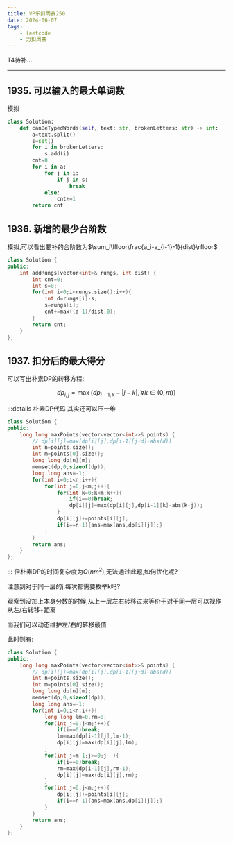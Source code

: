 ```yaml
---
title: VP乐扣周赛250
date: 2024-06-07
tags:
    - leetcode
    - 力扣周赛
---
```


T4待补...

---

## 1935. 可以输入的最大单词数

模拟

```py
class Solution:
    def canBeTypedWords(self, text: str, brokenLetters: str) -> int:
        a=text.split()
        s=set()
        for i in brokenLetters:
            s.add(i)
        cnt=0
        for i in a:
            for j in i:
                if j in s:
                    break
            else:
                cnt+=1
        return cnt
```


## 1936. 新增的最少台阶数

模拟,可以看出要补的台阶数为$\sum_i\lfloor\frac{a_i-a_{i-1}-1}{dist}\rfloor$

```cpp
class Solution {
public:
    int addRungs(vector<int>& rungs, int dist) {
        int cnt=0;
        int s=0;
        for(int i=0;i<rungs.size();i++){
            int d=rungs[i]-s;
            s=rungs[i];
            cnt+=max((d-1)/dist,0);
        }
        return cnt;
    }
};
```
## 1937. 扣分后的最大得分

可以写出朴素DP的转移方程:

$$dp_{i,j}=\max\{dp_{i-1,k}-|j-k|, \forall k \in (0,m)\}$$


:::details 朴素DP代码
其实还可以压一维
```cpp
class Solution {
public:
    long long maxPoints(vector<vector<int>>& points) {
        // dp[i][j]=max(dp[i][j],dp[i-1][j+d]-abs(d))
        int n=points.size();
        int m=points[0].size();
        long long dp[n][m];
        memset(dp,0,sizeof(dp));
        long long ans=-1;
        for(int i=0;i<n;i++){
            for(int j=0;j<m;j++){
                for(int k=0;k<m;k++){
                    if(i==0)break;
                    dp[i][j]=max(dp[i][j],dp[i-1][k]-abs(k-j));
                }
                dp[i][j]+=points[i][j];
                if(i==n-1){ans=max(ans,dp[i][j]);}
            }
        }
        return ans;
    }
};
```
:::
但朴素DP的时间复杂度为$O(nm^2)$,无法通过此题,如何优化呢?

注意到对于同一层的j,每次都需要枚举k吗?

观察到没加上本身分数的时候,从上一层左右转移过来等价于对于同一层可以视作从左/右转移+距离

而我们可以动态维护左/右的转移最值

此时则有:

```cpp
class Solution {
public:
    long long maxPoints(vector<vector<int>>& points) {
        // dp[i][j]=max(dp[i][j],dp[i-1][j+d]-abs(d))
        int n=points.size();
        int m=points[0].size();
        long long dp[n][m];
        memset(dp,0,sizeof(dp));
        long long ans=-1;
        for(int i=0;i<n;i++){
            long long lm=0,rm=0;
            for(int j=0;j<m;j++){
                if(i==0)break;
                lm=max(dp[i-1][j],lm-1);
                dp[i][j]=max(dp[i][j],lm);
            }
            for(int j=m-1;j>=0;j--){
                if(i==0)break;
                rm=max(dp[i-1][j],rm-1);
                dp[i][j]=max(dp[i][j],rm);
            }
            for(int j=0;j<m;j++){
                dp[i][j]+=points[i][j];
                if(i==n-1){ans=max(ans,dp[i][j]);}
            }
        }
        return ans;
    }
};
```
